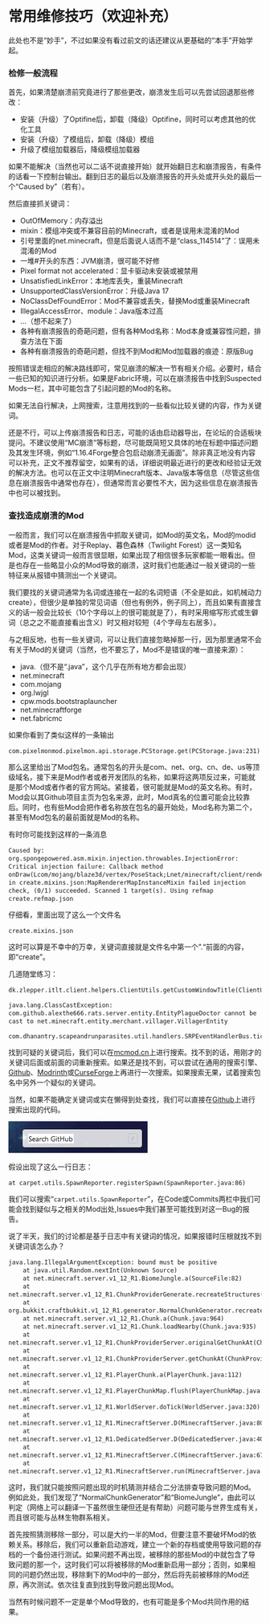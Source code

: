 # 常用维修技巧（欢迎补充）

<span id="lovexyn0827-page-metadata" class="fix_minecraft_crash:7"> </span>

此处也不是“妙手”，不过如果没有看过前文的话还建议从更基础的“本手”开始学起。

### 检修一般流程

首先，如果清楚崩溃前究竟进行了那些更改，崩溃发生后可以先尝试回退那些修改：

- 安装（升级）了Optifine后，卸载（降级）Optifine，同时可以考虑其他的优化工具
- 安装（升级）了模组后，卸载（降级）模组
- 升级了模组加载器后，降级模组加载器

如果不能解决（当然也可以二话不说直接开始）就开始翻日志和崩溃报告，有条件的话看一下控制台输出。翻到日志的最后以及崩溃报告的开头处或开头处的最后一个“Caused by”（若有）。

然后直接抓关键词：

- OutOfMemory：内存溢出
- mixin：模组冲突或不兼容目前的Minecraft，或者是误用未混淆的Mod
- 引号里面的net.minecraft，但是后面说人话而不是“class_114514”了：误用未混淆的Mod
- 一堆#开头的东西：JVM崩溃，很可能不好修
- Pixel format not accelerated：显卡驱动未安装或被禁用
- UnsatisfiedLinkError：本地库丢失，重装Minecraft
- UnsupportedClassVersionError：升级Java 17
- NoClassDefFoundError：Mod不兼容或丢失，替换Mod或重装Minecraft
- IllegalAccessError、module：Java版本过高
- ...（想不起来了）
- 各种有崩溃报告的奇葩问题，但有各种Mod名称：Mod本身或兼容性问题，排查方法在下面
- 各种有崩溃报告的奇葩问题，但找不到Mod和Mod加载器的痕迹：原版Bug

按照错误走相应的解决路线即可，常见崩溃的解决一节有相关介绍。必要时，结合一些已知的知识进行分析。如果是Fabric环境，可以在崩溃报告中找到Suspected Mods一栏，其中可能包含了引起问题的Mod的名称。

如果无法自行解决，上网搜索，注意用找到的一些看似比较关键的内容，作为关键词。

还是不行，可以上传崩溃报告和日志，可能的话由启动器导出，在论坛的合适板块提问。不建议使用“MC崩溃”等标题，尽可能既简短又具体的地在标题中描述问题及其发生环境，例如“1.16.4Forge整合包启动崩溃无画面”。除非真正地没有内容可以补充，正文不推荐留空，如果有的话，详细说明最近进行的更改和经验证无效的解决方法。也可以在正文中注明Minecraft版本、Java版本等信息（尽管这些信息在崩溃报告中通常也存在），但通常而言必要性不大，因为这些信息在崩溃报告中也可以被找到。

### 查找造成崩溃的Mod

一般而言，我们可以在崩溃报告中抓取关键词，如Mod的英文名，Mod的modid或者是Mod的作者。对于Replay、暮色森林（Twilight Forest）这一类知名Mod，这类关键词一般而言很显眼，如果出现了相信很多玩家都能一眼看出。但是也存在一些略显小众的Mod导致的崩溃，这时我们也能通过一般关键词的一些特征来从报错中猜测出一个关键词。

我们要找的关键词通常为名词或连接在一起的名词短语（不全是如此，如机械动力create），但很少是单独的常见词语（但也有例外，例子同上），而且如果有直接含义的话一般会比较长（10个字母以上的很可能就是了），有时采用缩写形式或生僻词（总之之不能直接看出含义）时又相对较短（4个字母左右居多）。

与之相反地，也有一些关键词，可以让我们直接忽略掉那一行，因为那里通常不会有关于Mod的关键词（当然，也不要忘了，Mod不是错误的唯一直接来源）：

- java.（但不是“.java”，这个几乎在所有地方都会出现）
- net.minecraft
- com.mojang
- org.lwjgl
- cpw.mods.bootstraplauncher
- net.minecraftforge
- net.fabricmc

如果你看到了类似这样的一条输出


```
com.pixelmonmod.pixelmon.api.storage.PCStorage.get(PCStorage.java:231)
```

那么这里给出了Mod包名。通常包名的开头是com、net、org、cn、de、us等顶级域名，接下来是Mod作者或者开发团队的名称，如果将这两项反过来，可能就是那个Mod或者作者的官方网站。紧接着，很可能就是Mod的英文名称。有时，Mod会以其Github项目主页为包名来源，此时，Mod真名的位置可能会比较靠后。同时，也有些Mod会把作者名称放在包名的最开始处，Mod名称为第二个，甚至有Mod包名的最前面就是Mod的名称。

有时你可能找到这样的一条消息

```
Caused by: org.spongepowered.asm.mixin.injection.throwables.InjectionError: Critical injection failure: Callback method onDraw(Lcom/mojang/blaze3d/vertex/PoseStack;Lnet/minecraft/client/renderer/MultiBufferSource;ZILorg/spongepowered/asm/mixin/injection/callback/CallbackInfo;IIFLcom/mojang/math/Matrix4f;Lcom/mojang/blaze3d/vertex/VertexConsumer;ILjava/util/Iterator;Lnet/minecraft/world/level/saveddata/maps/MapDecoration;)V in create.mixins.json:MapRendererMapInstanceMixin failed injection check, (0/1) succeeded. Scanned 1 target(s). Using refmap create.refmap.json
```

仔细看，里面出现了这么一个文件名

```
create.mixins.json
```

这时可以算是不幸中的万幸，关键词直接就是文件名中第一个”.“前面的内容，即“create”。

几道随堂练习：

```
dk.zlepper.itlt.client.helpers.ClientUtils.getCustomWindowTitle(ClientUtils.java:82)
```

```
java.lang.ClassCastException: com.github.alexthe666.rats.server.entity.EntityPlagueDoctor cannot be cast to net.minecraft.entity.merchant.villager.VillagerEntity
```

```
com.dhanantry.scapeandrunparasites.util.handlers.SRPEventHandlerBus.tickSpawn(SRPEventHandlerBus.java:1299)
```

找到可疑的关键词后，我们可以在[mcmod.cn](mcmod.cn)上进行搜索。找不到的话，用刚才的关键词后面或前面的词重新搜索。如果还是找不到，可以尝试在通用的搜索引擎、[Github](https://github.com/)、[Modrinth](https://modrinth.com/)或[CurseForge](https://www.curseforge.com/minecraft/mc-mods)上再进行一次搜索。如果搜索无果，试着搜索包名中另外一个疑似的关键词。

当然，如果不能确定关键词或实在懒得到处查找，我们可以直接在[Github](https://github.com/)上进行搜索出现的代码。

![1672309660059](media/1672309660059.png)

假设出现了这么一行日志：

```
at carpet.utils.SpawnReporter.registerSpawn(SpawnReporter.java:86)
```

我们可以搜索“`carpet.utils.SpawnReporter`”，在Code或Commits两栏中我们可能会找到疑似与之相关的Mod出处,Issues中我们甚至可能找到对这一Bug的报告。

说了半天，我们的讨论都是基于日志中有关键词的情况，如果报错时压根就找不到关键词该怎么办？

```
java.lang.IllegalArgumentException: bound must be positive
    at java.util.Random.nextInt(Unknown Source)
    at net.minecraft.server.v1_12_R1.BiomeJungle.a(SourceFile:82)
    at net.minecraft.server.v1_12_R1.ChunkProviderGenerate.recreateStructures(ChunkProviderGenerate.java:387)
    at org.bukkit.craftbukkit.v1_12_R1.generator.NormalChunkGenerator.recreateStructures(NormalChunkGenerator.java:41)
    at net.minecraft.server.v1_12_R1.Chunk.a(Chunk.java:964)
    at net.minecraft.server.v1_12_R1.Chunk.loadNearby(Chunk.java:935)
    at net.minecraft.server.v1_12_R1.ChunkProviderServer.originalGetChunkAt(ChunkProviderServer.java:173)
    at net.minecraft.server.v1_12_R1.ChunkProviderServer.getChunkAt(ChunkProviderServer.java:140)
    at net.minecraft.server.v1_12_R1.PlayerChunk.a(PlayerChunk.java:112)
    at net.minecraft.server.v1_12_R1.PlayerChunkMap.flush(PlayerChunkMap.java:169)
    at net.minecraft.server.v1_12_R1.WorldServer.doTick(WorldServer.java:320)
    at net.minecraft.server.v1_12_R1.MinecraftServer.D(MinecraftServer.java:801)
    at net.minecraft.server.v1_12_R1.DedicatedServer.D(DedicatedServer.java:406)
    at net.minecraft.server.v1_12_R1.MinecraftServer.C(MinecraftServer.java:679)
    at net.minecraft.server.v1_12_R1.MinecraftServer.run(MinecraftServer.java:577)
```

这时，我们就只能按照问题出现的时机猜测并结合二分法排查导致问题的Mod。例如此处，我们发现了“NormalChunkGenerator”和“BiomeJungle”，由此可以判定（网络上可以翻译一下虽然很生硬但还是有帮助）问题可能与世界生成有关，而且很可能与丛林生物群系相关。

首先按照猜测移除一部分，可以是大约一半的Mod，但要注意不要破坏Mod的依赖关系。移除后，我们可以重新启动游戏，建立一个新的存档或使用导致问题的存档的一个备份进行测试。如果问题不再出现，被移除的那些Mod的中就包含了导致问题的那一个，这时我们可以将被移除的Mod重新启用一部分；否则，如果相同的问题仍然出现，移除剩下的Mod中的一部分，然后将先前被移除的Mod还原，再次测试。依次往复直到找到导致问题出现Mod。

当然有时候问题不一定是单个Mod导致的，也有可能是多个Mod共同作用的结果。

